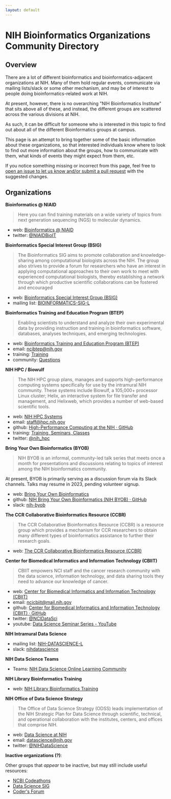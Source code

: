 ```yaml
---
layout: default
---
```


# NIH Bioinformatics Organizations Community Directory

## Overview

There are a lot of different bioinformatics and bioinformatics-adjacent organizations at NIH.
Many of them hold regular events, communicate via mailing lists/slack or some other mechanism, and
may be of interest to people doing bioinformatics-related work at NIH.

At present, however, there is no overarching "NIH Bioinformatics Institute" that sits above all of
these, and instead, the different groups are scattered across the various divisions at NIH.

As such, it can be difficult for someone who is interested in this topic to find out about all of
the different Bioinformatics groups at campus.

This page is an attempt to bring together some of the basic information about these organizations,
so that interested individuals know where to look to find out more information about the groups,
how to communicate with them, what kinds of events they might expect from them, etc.

If you notice something missing or incorrect from this page, feel free to [open an issue to let us
know and/or submit a pull request](https://github.com/nih-byob/nih-orgs) with the suggested changes.

## Organizations

**Bioinformatics @ NIAID**

> Here you can find training materials on a wide variety of topics from next generation sequencing
> (NGS) to molecular dynamics. 

- web: [Bioinformatics @ NIAID](https://bioinformatics.niaid.nih.gov/resources)
- twitter: [@NIAIDBioIT](https://twitter.com/NIAIDBioIT)

**Bioinformatics Special Interest Group (BSIG)**

> The Bioinformatics SIG aims to promote collaboration and knowledge-sharing among computational
> biologists across the NIH. The group also strives to provide a forum for researchers who have an
> interest in applying computational approaches to their own work to meet with experienced
> computational biologists, thereby establishing a network through which productive scientific
> collaborations can be fostered and encouraged

- web: [Bioinformatics Special Interest Group (BSIG)](https://oir.nih.gov/sigs/bioinformatics-scientific-interest-group)
- mailing list: [BIOINFORMATICS-SIG-L](https://list.nih.gov/cgi-bin/wa.exe?A0=BIOINFORMATICS-SIG-L)

**Bioinformatics Training and Education Program (BTEP)**

> Enabling scientists to understand and analyze their own experimental data by providing instruction
> and training in bioinformatics software, databases, analyses techniques, and emerging
> technologies.

- web: [Bioinformatics Training and Education Program (BTEP)](https://btep.ccr.cancer.gov/)
- email: ncibtep@nih.gov
- training: [Training](https://bioinformatics.ccr.cancer.gov/btep/training/)
- community: [Questions](https://bioinformatics.ccr.cancer.gov/btep/questions/)

**NIH HPC / Biowulf**

> The NIH HPC group plans, manages and supports high-performance computing systems specifically for
> use by the intramural NIH community.
> These systems include Biowulf, a 105,000+ processor Linux cluster; Helix, an interactive system
> for file transfer and management, and Helixweb, which provides a number of web-based scientific
> tools.

- web: [NIH HPC Systems](https://hpc.nih.gov/)
- email: staff@hpc.nih.gov
- github: [High-Performance Computing at the NIH · GitHub](https://github.com/NIH-HPC)
- training: [Training, Seminars, Classes](https://hpc.nih.gov/training/)
- twitter: [@nih_hpc](https://twitter.com/nih_hpc)

**Bring Your Own Bioinformatics (BYOB)**

> NIH BYOB is an informal, community-led talk series that meets once a month for presentations and
> discussions relating to topics of interest among the NIH bioinformatics community.

At present, BYOB is primarily serving as a discussion forum via its Slack channels. Talks may resume
in 2023, pending volunteer signup.

- web: [Bring Your Own Bioinformatics](https://github.com/nih-byob)
- github: [NIH Bring Your Own Bioinformatics (NIH BYOB) · GitHub](https://github.com/nih-byob)
- slack: [nih-byob](https://join.slack.com/t/nih-byob/signup)

**The CCR Collaborative Bioinformatics Resource (CCBR)**

> The CCR Collaborative Bioinformatics Resource (CCBR) is a resource group which provides a
> mechanism for CCR researchers to obtain many different types of bioinformatics assistance to
> further their research goals. 

- web: [The CCR Collaborative Bioinformatics Resource (CCBR)](https://ccbr.ccr.cancer.gov/)

**Center for Biomedical Informatics and Information Technology (CBIIT)**

> CBIIT empowers NCI staff and the cancer research community with the data science, information
> technology, and data sharing tools they need to advance our knowledge of cancer.

- web: [Center for Biomedical Informatics and Information Technology (CBIIT)](https://datascience.cancer.gov/)
- email: ncicbiit@mail.nih.gov
- github: [Center for Biomedical Informatics and Information Technology (CBIIT) · GitHub](https://github.com/cbiit)
- twitter: [@NCIDataSci](https://twitter.com/NCIDataSci)
- youtube: [Data Science Seminar Series - YouTube](https://www.youtube.com/playlist?list=PLFAF53BE7B120386E)

**NIH Intramural Data Science**

- mailing list: [NIH-DATASCIENCE-L](https://list.nih.gov/cgi-bin/wa.exe?A0=nih-datascience-l) 
- slack: [nihdatascience](https://join.slack.com/t/nihdatascience/signup) 

**NIH Data Science Teams**

- Teams: [NIH Data Science Online Learning Community](https://teams.microsoft.com/l/team/19%3a9f9e4f73bc294ace95279cec47157e7f%40thread.skype/conversations?groupId=b5ef57ba-a98b-4c65-9289-f495d8dc8ff5&tenantId=14b77578-9773-42d5-8507-251ca2dc2b06)

**NIH Library Bioinformatics Training**

- web: [NIH Library Bioinformatics Training](https://www.nihlibrary.nih.gov/training/bioinformatics)

**NIH Office of Data Science Strategy**

> The Office of Data Science Strategy (ODSS) leads implementation of the NIH Strategic Plan for Data
> Science through scientific, technical, and operational collaboration with the institutes, centers,
> and offices that comprise NIH. 

- web: [Data Science at NIH](https://datascience.nih.gov/)
- email: datascience@nih.gov
- twitter: [@NIHDataScience](https://twitter.com/NIHDataScience)

**Inactive organizations (?)**:

Other groups that _appear_ to be inactive, but may still include useful resources:

- [NCBI Codeathons](https://ncbi-codeathons.github.io/)
- [Data Science SIG](https://nihdatasciencesig.github.io/)
- [Coder's Forum](https://github.com/nih-fmrif/coders_forum)
